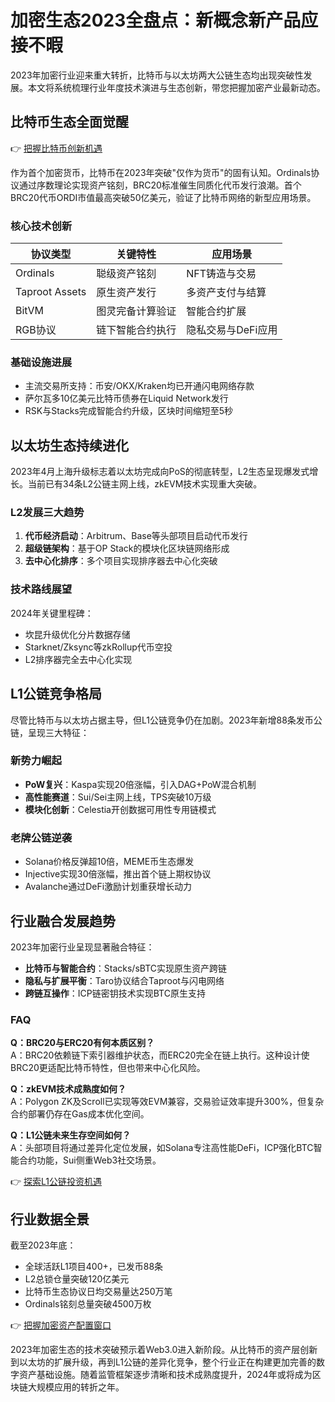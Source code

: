 # 加密生态2023全盘点：新概念新产品应接不暇

2023年加密行业迎来重大转折，比特币与以太坊两大公链生态均出现突破性发展。本文将系统梳理行业年度技术演进与生态创新，带您把握加密产业最新动态。

## 比特币生态全面觉醒
👉 [把握比特币创新机遇](https://bit.ly/okx_welcome)

作为首个加密货币，比特币在2023年突破"仅作为货币"的固有认知。Ordinals协议通过序数理论实现资产铭刻，BRC20标准催生同质化代币发行浪潮。首个BRC20代币ORDI市值最高突破50亿美元，验证了比特币网络的新型应用场景。

### 核心技术创新
| 协议类型       | 关键特性                     | 应用场景               |
|----------------|------------------------------|------------------------|
| Ordinals       | 聪级资产铭刻                 | NFT铸造与交易          |
| Taproot Assets | 原生资产发行                 | 多资产支付与结算       |
| BitVM          | 图灵完备计算验证             | 智能合约扩展           |
| RGB协议        | 链下智能合约执行             | 隐私交易与DeFi应用     |

### 基础设施进展
- 主流交易所支持：币安/OKX/Kraken均已开通闪电网络存款
- 萨尔瓦多10亿美元比特币债券在Liquid Network发行
- RSK与Stacks完成智能合约升级，区块时间缩短至5秒

## 以太坊生态持续进化

2023年4月上海升级标志着以太坊完成向PoS的彻底转型，L2生态呈现爆发式增长。当前已有34条L2公链主网上线，zkEVM技术实现重大突破。

### L2发展三大趋势
1. **代币经济启动**：Arbitrum、Base等头部项目启动代币发行
2. **超级链架构**：基于OP Stack的模块化区块链网络形成
3. **去中心化排序**：多个项目实现排序器去中心化突破

### 技术路线展望
2024年关键里程碑：
- 坎昆升级优化分片数据存储
- Starknet/Zksync等zkRollup代币空投
- L2排序器完全去中心化实现

## L1公链竞争格局

尽管比特币与以太坊占据主导，但L1公链竞争仍在加剧。2023年新增88条发币公链，呈现三大特征：

### 新势力崛起
- **PoW复兴**：Kaspa实现20倍涨幅，引入DAG+PoW混合机制
- **高性能赛道**：Sui/Sei主网上线，TPS突破10万级
- **模块化创新**：Celestia开创数据可用性专用链模式

### 老牌公链逆袭
- Solana价格反弹超10倍，MEME币生态爆发
- Injective实现30倍涨幅，推出首个链上期权协议
- Avalanche通过DeFi激励计划重获增长动力

## 行业融合发展趋势

2023年加密行业呈现显著融合特征：
- **比特币与智能合约**：Stacks/sBTC实现原生资产跨链
- **隐私与扩展平衡**：Taro协议结合Taproot与闪电网络
- **跨链互操作**：ICP链密钥技术实现BTC原生支持

### FAQ
**Q：BRC20与ERC20有何本质区别？**  
A：BRC20依赖链下索引器维护状态，而ERC20完全在链上执行。这种设计使BRC20更适配比特币特性，但也带来中心化风险。

**Q：zkEVM技术成熟度如何？**  
A：Polygon ZK及Scroll已实现等效EVM兼容，交易验证效率提升300%，但复杂合约部署仍存在Gas成本优化空间。

**Q：L1公链未来生存空间如何？**  
A：头部项目将通过差异化定位发展，如Solana专注高性能DeFi，ICP强化BTC智能合约功能，Sui侧重Web3社交场景。

👉 [探索L1公链投资机遇](https://bit.ly/okx_welcome)

## 行业数据全景
截至2023年底：
- 全球活跃L1项目400+，已发币88条
- L2总锁仓量突破120亿美元
- 比特币生态协议日均交易量达250万笔
- Ordinals铭刻总量突破4500万枚

👉 [把握加密资产配置窗口](https://bit.ly/okx_welcome)

2023年加密生态的技术突破预示着Web3.0进入新阶段。从比特币的资产层创新到以太坊的扩展升级，再到L1公链的差异化竞争，整个行业正在构建更加完善的数字资产基础设施。随着监管框架逐步清晰和技术成熟度提升，2024年或将成为区块链大规模应用的转折之年。